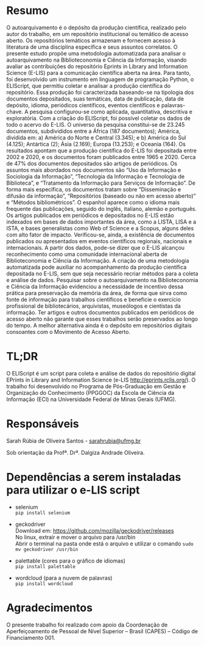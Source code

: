 # Resumo

O autoarquivamento é o depósito da produção científica, realizado pelo autor do trabalho, em um repositório institucional ou temático de acesso aberto. Os repositórios temáticos armazenam e fornecem acesso à literatura de uma disciplina específica e seus assuntos correlatos. O presente estudo propõe uma metodologia automatizada para analisar o autoarquivamento na Biblioteconomia e Ciência da Informação, visando avaliar as contribuições do repositório Eprints in Library and Information Science (E-LIS) para a comunicação científica aberta na área. Para tanto, foi desenvolvido um instrumento em linguagem de programação Python, o ELIScript, que permitiu coletar e analisar a produção científica do repositório. Essa produção foi caracterizada baseando-se na tipologia dos documentos depositados, suas temáticas, data de publicação, data de depósito, idioma, periódicos científicos, eventos científicos e palavras-chave. A pesquisa configurou-se como aplicada, quantitativa, descritiva e exploratória. Com a criação do ELIScript, foi possível coletar os dados de todo o acervo do E-LIS. O universo da pesquisa constitui-se de 23.245 documentos, subdivididos entre a África (187 documentos); América, dividida em: a) América do Norte e Central (3.345); e b) América do Sul (4.125); Antártica (2); Ásia (2.169); Europa (13.253); e Oceania (164). Os resultados apontam que a produção científica do E-LIS foi depositada entre 2002 e 2020, e os documentos foram publicados entre 1965 e 2020. Cerca de 47% dos documentos depositados são artigos de periódicos. Os assuntos mais abordados nos documentos são “Uso da Informação e Sociologia da Informação”, “Tecnologia da Informação e Tecnologia de Biblioteca”, e “Tratamento da Informação para Serviços de Informação”. De forma mais específica, os documentos tratam sobre “Disseminação e difusão da informação”, “Repositórios (baseado ou não em acesso aberto)” e “Métodos bibliométricos”. O espanhol aparece como o idioma mais frequente das publicações, seguido do inglês, italiano, alemão e português. Os artigos publicados em periódicos e depositados no E-LIS estão indexados em bases de dados importantes da área, como a LISTA, LISA e a ISTA, e bases generalistas como Web of Science e a Scopus, alguns deles com alto fator de impacto. Verificou-se, ainda, a existência de documentos publicados ou apresentados em eventos científicos regionais, nacionais e internacionais. A partir dos dados, pode-se dizer que o E-LIS alcançou reconhecimento como uma comunidade internacional aberta de Biblioteconomia e Ciência da Informação. A criação de uma metodologia automatizada pode auxiliar no acompanhamento da produção científica depositada no E-LIS, sem que seja necessário recriar métodos para a coleta e análise de dados. Pesquisar sobre o autoarquivamento na Biblioteconomia e Ciência da Informação evidenciou a necessidade de incentivo dessa prática para preservação da memória da área, de forma que sirva como fonte de informação para trabalhos científicos e beneficie o exercício profissional de bibliotecários, arquivistas, museólogos e cientistas da informação. Ter artigos e outros documentos publicados em periódicos de acesso aberto não garante que esses trabalhos serão preservados ao longo do tempo. A melhor alternativa ainda é o depósito em repositórios digitais consoantes com o Movimento de Acesso Aberto.

# TL;DR

O ELIScript é um script para coleta e análise de dados do repositório digital EPrints in Library and Information Science (e-LIS http://eprints.rclis.org/). O trabalho foi desenvolvido no Programa de Pós-Graduação em Gestão e Organização do Conhecimento (PPGGOC) da Escola de Ciência da Informação (ECI) na Universidade Federal de Minas Gerais (UFMG).

# Responsáveis

Sarah Rúbia de Oliveira Santos - <sarahrubia@ufmg.br> 

Sob orientação da Profª. Drª. Dalgiza Andrade Oliveira.

# Dependências a serem instaladas para utilizar o e-LIS script

- selenium <br>
`pip install selenium`

- geckodriver <br>
Download em: https://github.com/mozilla/geckodriver/releases <br>
No linux, extrair e mover o arquivo para /usr/bin <br>
Abrir o terminal na pasta onde está o arquivo e utilizar o comando `sudo mv geckodriver /usr/bin`

- palettable (cores para o gráfico de idiomas) <br>
`pip install palettable`

- wordcloud (para a nuvem de palavras)<br>
`pip install wordcloud`


# Agradecimentos

O presente trabalho foi realizado com apoio da Coordenação de Aperfeiçoamento de Pessoal de Nível Superior – Brasil (CAPES) – Código de Financiamento 001.
